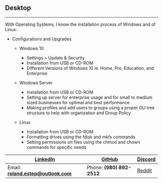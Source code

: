 ## Desktop
---------------

With Operating Systems, I know the installation process of Windows and of Linux:

* Configurations and Upgrades
  * Windows 10
    * Settings > Update & Security
    * Installation from USB or CD-ROM
    * Different Versions of Windows 10 ie. Home, Pro, Education, and Enterprise

  * Windows Server
    * Installation from USB or CD-ROM
    * Setting up server for enterprise usage and for small to medium sized businesses for optimal and best performance
    * Making profiles and add users to groups using a proper OU tree structure to help with organization and Group Policy

  * Linux
    * Installation from USB or CD-ROM
    * Formatting drives using the fdisk and mkfs commands
    * Setting permissions on files using the chmod and chown commands for specific needs

[LinkedIn](https://linkedin.com/in/roland-c-estep) | [GitHub](https://github.com/rcestep) | [Discord](https://discordhub.com/profile/532348150019522580)
-------------------------------------------------- | ------------------------------------ | ------------------------------------------------------------
Email: **roland.estep@outlook.com**                | Phone: **(980) 892-2512**             | [Reddit](https://reddit.com/user/rcmoonpie1)

